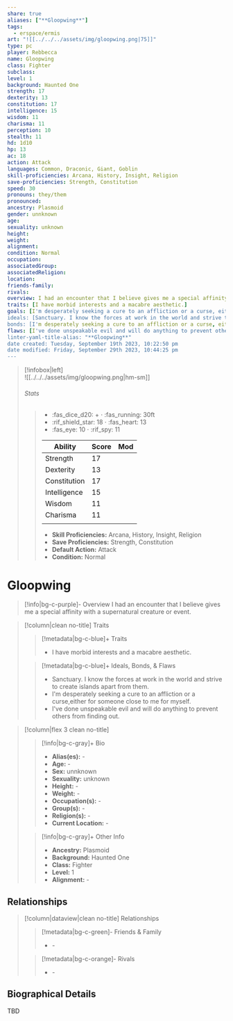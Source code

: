 ```yaml
---
share: true
aliases: ["**Gloopwing**"]
tags:
  - erspace/ermis
art: "![[../../../assets/img/gloopwing.png|75]]"
type: pc
player: Rebbecca
name: Gloopwing
class: Fighter 
subclass:
level: 1
background: Haunted One
strength: 17
dexterity: 13
constitution: 17
intelligence: 15
wisdom: 11
charisma: 11
perception: 10
stealth: 11
hd: 1d10
hp: 13
ac: 18
action: Attack
languages: Common, Draconic, Giant, Goblin
skill-proficiencies: Arcana, History, Insight, Religion
save-proficiencies: Strength, Constitution
speed: 30
pronouns: they/them
pronounced: 
ancestry: Plasmoid
gender: unnknown
age: 
sexuality: unknown
height:
weight:
alignment: 
condition: Normal
occupation: 
associatedGroup: 
associatedReligion: 
location: 
friends-family:
rivals:
overview: I had an encounter that I believe gives me a special affinity with a supernatural creature or event.
traits: [I have morbid interests and a macabre aesthetic.]
goals: [I'm desperately seeking a cure to an affliction or a curse, either for someone close to me for myself.]
ideals: [Sanctuary. I know the forces at work in the world and strive to create islands apart from them.]
bonds: [I'm desperately seeking a cure to an affliction or a curse, either for someone close to me for myself.]
flaws: [I've done unspeakable evil and will do anything to prevent others from finding out.]
linter-yaml-title-alias: "**Gloopwing**"
date created: Tuesday, September 19th 2023, 10:22:50 pm
date modified: Friday, September 29th 2023, 10:44:25 pm
---
```

>[!infobox|left]  
>![[../../../assets/img/gloopwing.png|hm-sm]]
>###### Stats
>> -  :fas_dice_d20: \+ ⋅ :fas_running: 30ft
>> - :rif_shield_star: 18 ⋅ :fas_heart: 13
>> - :fas_eye: 10 ⋅ :rif_spy: 11
>>
>> | Ability      | Score                | Mod                                        |
>> |--------------|----------------------|--------------------------------------------|
>> | Strength     | 17     |      |
>> | Dexterity    | 13    |     |
>> | Constitution | 17 |  |
>> | Intelligence | 15 |  |
>> | Wisdom       | 11       |        |
>> | Charisma     | 11     |      |
>> ||||
>>  - **Skill Proficiencies:** Arcana, History, Insight, Religion
>>  - **Save Proficiencies:** Strength, Constitution
>>  - **Default Action:** Attack
>>  -  **Condition:** Normal

# **Gloopwing**
>[!info|bg-c-purple]- Overview
>I had an encounter that I believe gives me a special affinity with a supernatural creature or event.

>[!column|clean no-title] Traits
>> [!metadata|bg-c-blue]+ Traits
>> -  I have morbid interests and a macabre aesthetic.
> 
>> [!metadata|bg-c-blue]+ Ideals, Bonds, & Flaws
>> -  Sanctuary. I know the forces at work in the world and strive to create islands apart from them.
>> -  I'm desperately seeking a cure to an affliction or a curse,either for someone close to me for myself.
>> -  I've done unspeakable evil and will do anything to prevent others from finding out.
 
>[!column|flex 3 clean no-title]
>> [!info|bg-c-gray]+ Bio
>> - **Alias(es):** \- 
>> - **Age:**  \- 
>> - **Sex:**  unnknown 
>> - **Sexuality:**  unknown 
>> - **Height:**  \- 
>> - **Weight:**  \- 
>> - **Occupation(s):**  \- 
>> - **Group(s):**  \- 
>> - **Religion(s):**  \- 
>> - **Current Location:**  \- 
>
>> [!info|bg-c-gray]+ Other Info 
>> - **Ancestry:**  Plasmoid
>> - **Background:** Haunted One
>> - **Class:** Fighter
>> - **Level:** 1
>> - **Alignment:** \-

## Relationships
>[!column|dataview|clean no-title] Relationships
>> [!metadata|bg-c-green]- Friends & Family
>> - \-
>
>> [!metadata|bg-c-orange]- Rivals
>> - \-

## Biographical Details

TBD
